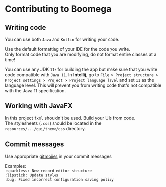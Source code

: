 # Contributing to Boomega

## Writing code

You can use both `Java` and `Kotlin` for writing your code.  

Use the default formatting of your IDE for the code you write.  
Only format code that you are modifying, do not format entire classes at a time!  

You can use any JDK `11+` for building the app but make sure that you write code compatible with `Java 11`.
In **Intellij**, go to `File > Project structure > Project settings > Project > Project language level` and set `11` as the language level.
This will prevent you from writing code that's not compatible with the Java 11 specification.

## Working with JavaFX

In this project `fxml` shouldn't be used. Build your UIs from code.  
The stylesheets (`.css`) should be located in the `resources/.../gui/theme/css` directory.

## Commit messages

Use appropriate [gitmojies](https://gitmoji.dev/) in your commit messages.

Examples:  
`:sparkless: New record editor structure`  
`:lipstick: Update styles`  
`:bug: Fixed incorrect configuration saving policy`  